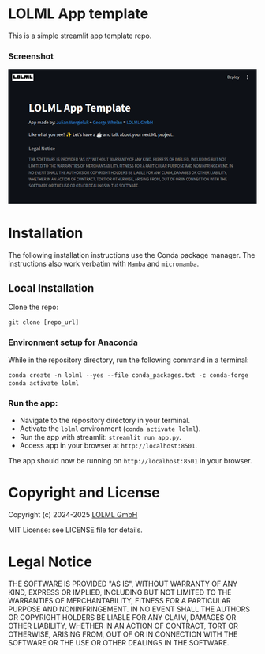 # LOLML App template

This is a simple streamlit app template repo. 

### Screenshot

![screenshot.png](screenshot.png)

# Installation



The following installation instructions use the Conda package 
manager. The instructions also work verbatim with `Mamba` and `micromamba`.

## Local Installation

Clone the repo: 

```
git clone [repo_url]
```

### Environment setup for Anaconda

While in the repository directory, run the following command in a terminal:

```
conda create -n lolml --yes --file conda_packages.txt -c conda-forge
conda activate lolml
```

### Run the app:

- Navigate to the repository directory in your terminal.
- Activate the `lolml` environment (`conda activate lolml`).
- Run the app with streamlit: `streamlit run app.py`.
- Access app in your browser at `http://localhost:8501`.


The app should now be running on `http://localhost:8501` in your browser.

# Copyright and License

Copyright (c) 2024-2025 [LOLML GmbH](https://lolml.com/)

MIT License: see LICENSE file for details.

# Legal Notice

THE SOFTWARE IS PROVIDED "AS IS", WITHOUT WARRANTY OF ANY KIND, EXPRESS OR
IMPLIED, INCLUDING BUT NOT LIMITED TO THE WARRANTIES OF MERCHANTABILITY,
FITNESS FOR A PARTICULAR PURPOSE AND NONINFRINGEMENT. IN NO EVENT SHALL THE
AUTHORS OR COPYRIGHT HOLDERS BE LIABLE FOR ANY CLAIM, DAMAGES OR OTHER
LIABILITY, WHETHER IN AN ACTION OF CONTRACT, TORT OR OTHERWISE, ARISING FROM,
OUT OF OR IN CONNECTION WITH THE SOFTWARE OR THE USE OR OTHER DEALINGS IN THE
SOFTWARE.
